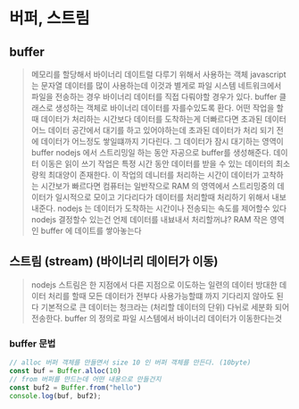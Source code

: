 

# 버퍼, 스트림

## buffer
> 메모리를 할당해서 바이너리 데이트럴 다루기 위해서 사용하는 객체
> javascript 는 문자열 데이터를 많이 사용하는데 이것과 별게로 파일 시스템 
> 네트워크에서 파일을 전송하는 경우 바이너리 데이터를 직접  다뤄야할 경우가 있다.
> buffer 클래스로 생성하는 객체로 바이너리 데이터를 자를수있도록 환다.
> 어떤 작업을 할때 데이터가 처리하는 시간보다 데이터를 도착하는게 더빠르다면 
> 초과된 데이터 어느 데이터 공간에서 대기를 하고 있어야하는데 
> 초과된 데이터가 처리 되기 전에 데이터가 어느정도 쌓일떄까지 기다린다.
> 그 데이터가 잠시 대기하는 영역이 buffer
> nodejs 에서 스트리밍일 하는 동안 자공으로 buffer를 생성해준다.
> 데이터 이동은 읽이 쓰기 작업은 특정 시간 동안 데이터를 받을 수 있는 데이터의 최소량왹 최대양이 존재한다.
> 이 작업의 데니터를 처리하는 시간이 데이터가 고착하는 시간보가 빠르다면
> 컴퓨터는 일반작으로 RAM 의 영역에서 스트리밍중의 데이터가 일시적으로 모이고 기다리다가
> 데이터를 처리할때 처리하기 위해서 내보내준다.
> nodejs 는 데이터가 도착하는 시간이나 전송되는 속도를 제어할수 있다
> nodejs 결정할수 있는건 언제 데이터를 내뵤내서 처리할꺼냐?
> RAM 작은 영역인 buffer 에 데이트를 쌓아놓는다


## 스트림 (stream)  (바이너리 데이터가 이동)
> nodejs 스트림은 한 지점에서 다른 지점으로 이도하는 일련의 데이터
> 방대한 데이터 처리를 할때 모든 데이터가 전부다 사용가능할떄 까지 기다리지 않아도 된다
> 기본적으로 큰 데이터는 청크라는 (처리할 데이터의 단위) 다뉘로 세분화 되어 전송한다.
> buffer 의 정의로 파일 시스템에서 바이너리 데이터가 이동한다는것

### buffer 문법

```js
// alloc 버퍼 객체를 만들면서 size 10 인 버퍼 객체를 만든다. (10byte)
const buf = Buffer.alloc(10)
// from 버퍼를 만드는데 어떤 내용으로 만들건지
const buf2 = Buffer.from("hello")
console.log(buf, buf2);
